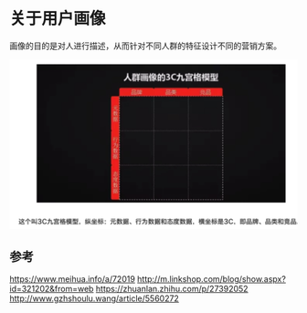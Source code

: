 # 关于用户画像

画像的目的是对人进行描述，从而针对不同人群的特征设计不同的营销方案。


![](media/15657701769046/15657703307114.jpg)




## 参考

https://www.meihua.info/a/72019
http://m.linkshop.com/blog/show.aspx?id=321202&from=web
https://zhuanlan.zhihu.com/p/27392052
http://www.gzhshoulu.wang/article/5560272

